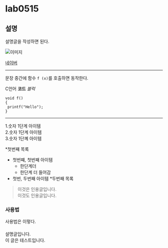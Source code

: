 # lab0515

## 설명  

설명글을 작성하면 된다.  

![이미지](https://encrypted-tbn0.gstatic.com/images?q=tbn:ANd9GcQ5A2yc6SmQ7QrpnCUCApoWQWoavrwcu9OCF-qZV99BIf1HV8Id)  

[네이버](https://naver.com "네이버 연결")  
*************************

문장 중간에 함수 `f (x)`를 호출하면 동작한다.  

C언어 **코드** *블럭*

```C+++
void f()
{
 printf("Hello");
}
```

*************************

1.숫자 1단계 아이템  
2.숫자 1단계 아이템  
3.숫자 1단꼐 아이템  

*첫번쨰 목록  
 - 첫번쨰, 첫번째 아이템  
   + 한단계더
   + 한단계 더 들어감  
 - 첫번, 두번째 아이템 
*두번째 목록  

>이것은 인용글입니다.  
이것도 인용글입니다.  

### 사용법   

사용법은 이렇다.  

####  

설명글입니다.  
이 글은 테스트입니다.

